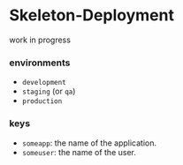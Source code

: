 # Skeleton-Deployment

work in progress

### environments

- `development`
- `staging` (or `qa`)
- `production`

### keys

- `someapp`: the name of the application.
- `someuser`: the name of the user.
